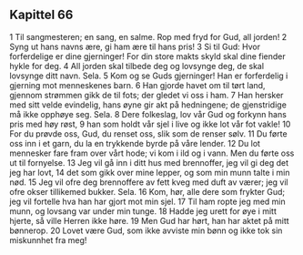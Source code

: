 ## Kapittel 66

1 Til sangmesteren; en sang, en salme. Rop med fryd for Gud, all jorden!
2 Syng ut hans navns ære, gi ham ære til hans pris!
3 Si til Gud: Hvor forferdelige er dine gjerninger! For din store makts skyld skal dine fiender hykle for deg.
4 All jorden skal tilbede deg og lovsynge deg, de skal lovsynge ditt navn. Sela.
5 Kom og se Guds gjerninger! Han er forferdelig i gjerning mot menneskenes barn.
6 Han gjorde havet om til tørt land, gjennom strømmen gikk de til fots; der gledet vi oss i ham.
7 Han hersker med sitt velde evindelig, hans øyne gir akt på hedningene; de gjenstridige må ikke opphøye seg. Sela.
8 Dere folkeslag, lov vår Gud og forkynn hans pris med høy røst,
9 han som holdt vår sjel i live og ikke lot vår fot vakle!
10 For du prøvde oss, Gud, du renset oss, slik som de renser sølv.
11 Du førte oss inn i et garn, du la en trykkende byrde på våre lender.
12 Du lot mennesker fare fram over vårt hode; vi kom i ild og i vann. Men du førte oss ut til fornyelse.
13 Jeg vil gå inn i ditt hus med brennoffer, jeg vil gi deg det jeg har lovt,
14 det som gikk over mine lepper, og som min munn talte i min nød.
15 Jeg vil ofre deg brennoffere av fett kveg med duft av værer; jeg vil ofre okser tillikemed bukker. Sela.
16 Kom, hør, alle dere som frykter Gud; jeg vil fortelle hva han har gjort mot min sjel.
17 Til ham ropte jeg med min munn, og lovsang var under min tunge.
18 Hadde jeg urett for øye i mitt hjerte, så ville Herren ikke høre.
19 Men Gud har hørt, han har aktet på mitt bønnerop.
20 Lovet være Gud, som ikke avviste min bønn og ikke tok sin miskunnhet fra meg!
